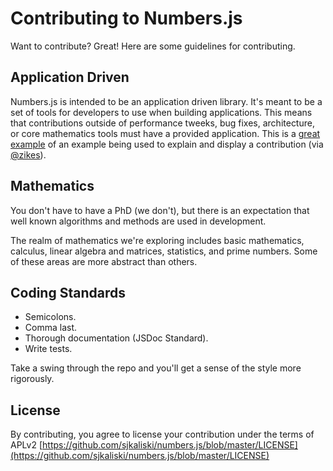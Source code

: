 # Contributing to Numbers.js

Want to contribute? Great! Here are some guidelines for contributing.

## Application Driven
Numbers.js is intended to be an application driven library. It's meant to be a set of tools for developers to use when building applications. This means that contributions outside of performance tweeks, bug fixes, architecture, or core mathematics tools must have a provided application. This is a [great example](http://bl.ocks.org/4279121/b40e188b3faf7ed76e8662cee0631d51ba48157d) of an example being used to explain and display a contribution (via [@zikes](https://github.com/zikes)).

## Mathematics
You don't have to have a PhD (we don't), but there is an expectation that well known algorithms and methods are used in development.

The realm of mathematics we're exploring includes basic mathematics, calculus, linear algebra and matrices, statistics, and prime numbers. Some of these areas are more abstract than others.

## Coding Standards
* Semicolons.
* Comma last.
* Thorough documentation (JSDoc Standard).
* Write tests.

Take a swing through the repo and you'll get a sense of the style more rigorously.

## License
By contributing, you agree to license your contribution under the terms of APLv2
[https://github.com/sjkaliski/numbers.js/blob/master/LICENSE](https://github.com/sjkaliski/numbers.js/blob/master/LICENSE)
